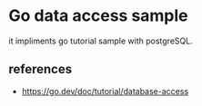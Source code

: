 # Go data access sample

it impliments go tutorial sample with postgreSQL.

## references
- https://go.dev/doc/tutorial/database-access
